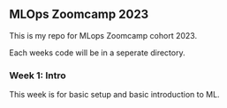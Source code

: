 ## MLOps Zoomcamp 2023

This is my repo for MLops Zoomcamp cohort 2023.

Each weeks code will be in a seperate directory.



### Week 1: Intro

This week is for basic setup and basic introduction to ML. 


